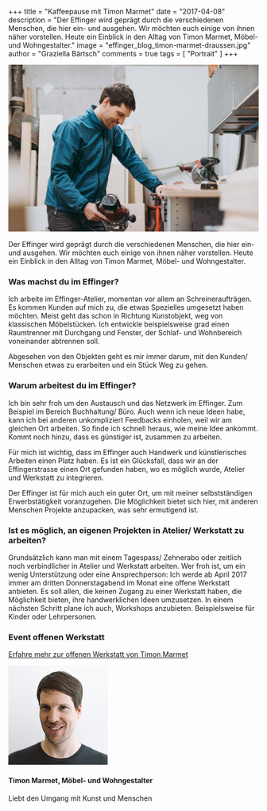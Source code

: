 +++
title = "Kaffeepause mit Timon Marmet"
date = "2017-04-08"
description = "Der Effinger wird geprägt durch die verschiedenen Menschen, die hier ein- und ausgehen. Wir möchten euch einige von ihnen näher vorstellen. Heute ein Einblick in den Alltag von Timon Marmet, Möbel- und Wohngestalter."
image = "effinger_blog_timon-marmet-draussen.jpg"
author = "Graziella Bärtsch"
comments = true
tags = [ "Portrait" ]
+++

![Bildbeschrieb](effinger_timon-marmet-schreinert.jpg)

<div class="lead">
Der Effinger wird geprägt durch die verschiedenen Menschen, die hier ein- und ausgehen. Wir möchten euch einige von ihnen näher vorstellen. Heute ein Einblick in den Alltag von Timon Marmet, Möbel- und Wohngestalter.
</div>

### Was machst du im Effinger?
Ich arbeite im Effinger-Atelier, momentan vor allem an Schreineraufträgen. Es kommen Kunden auf mich zu, die etwas Spezielles umgesetzt haben möchten. Meist geht das schon in Richtung Kunstobjekt, weg von klassischen Möbelstücken. Ich entwickle beispielsweise grad einen Raumtrenner mit Durchgang und Fenster, der Schlaf- und Wohnbereich voneinander abtrennen soll.

Abgesehen von den Objekten geht es mir immer darum, mit den Kunden/ Menschen etwas zu erarbeiten und ein Stück Weg zu gehen.

### Warum arbeitest du im Effinger?
Ich bin sehr froh um den Austausch und das Netzwerk im Effinger. Zum Beispiel im Bereich Buchhaltung/ Büro. Auch wenn ich neue Ideen habe, kann ich bei anderen unkompliziert Feedbacks einholen, weil wir am gleichen Ort arbeiten. So finde ich schnell heraus, wie meine Idee ankommt. Kommt noch hinzu, dass es günstiger ist, zusammen zu arbeiten.

Für mich ist wichtig, dass im Effinger auch Handwerk und künstlerisches Arbeiten einen Platz haben. Es ist ein Glücksfall, dass wir an der Effingerstrasse einen Ort gefunden haben, wo es möglich wurde, Atelier und Werkstatt zu integrieren.

Der Effinger ist für mich auch ein guter Ort, um mit meiner selbstständigen Erwerbstätigkeit voranzugehen. Die Möglichkeit bietet sich hier, mit anderen Menschen Projekte anzupacken, was sehr ermutigend ist.

### Ist es möglich, an eigenen Projekten in Atelier/ Werkstatt zu arbeiten?
Grundsätzlich kann man mit einem Tagespass/ Zehnerabo oder zeitlich noch verbindlicher in Atelier und Werkstatt arbeiten.
Wer froh ist, um ein wenig Unterstützung oder eine Ansprechperson: Ich werde ab April 2017 immer am dritten Donnerstagabend im Monat eine offene Werkstatt anbieten. Es soll allen, die keinen Zugang zu einer Werkstatt haben, die Möglichkeit bieten, ihre handwerklichen Ideen umzusetzen. In einem nächsten Schritt plane ich auch, Workshops anzubieten. Beispielsweise für Kinder oder Lehrpersonen.


### Event offenen Werkstatt
[Erfahre mehr zur offenen Werkstatt von Timon Marmet](https://www.effinger.ch/events/100118/)


![Bildbeschrieb](timon-marmet-klein.jpg)

#### Timon Marmet, Möbel- und Wohngestalter
Liebt den Umgang mit Kunst und Menschen
